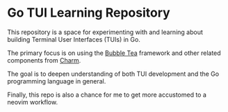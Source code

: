# Go TUI Learning Repository

This repository is a space for experimenting with and learning about building Terminal User Interfaces (TUIs) in Go.

The primary focus is on using the [Bubble Tea](https://github.com/charmbracelet/bubbletea) framework and other related components from [Charm](https://github.com/charmbracelet).

The goal is to deepen understanding of both TUI development and the Go programming language in general.

Finally, this repo is also a chance for me to get more accustomed to a neovim workflow.
